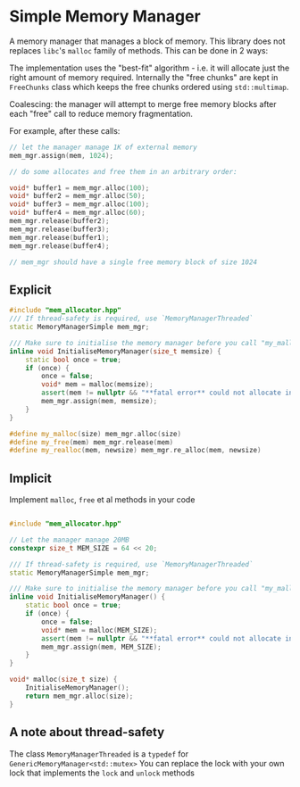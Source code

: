 # Simple Memory Manager

A memory manager that manages a block of memory. This library does not replaces `libc`'s `malloc` family of methods.
This can be done in 2 ways:

The implementation uses the "best-fit" algorithm - i.e. it will allocate just the right amount of memory required. Internally
the "free chunks" are kept in `FreeChunks` class which keeps the free chunks ordered using `std::multimap`.

Coalescing: the manager will attempt to merge free memory blocks after each "free" call to reduce memory fragmentation.

For example, after these calls:

```c++
// let the manager manage 1K of external memory
mem_mgr.assign(mem, 1024);

// do some allocates and free them in an arbitrary order:

void* buffer1 = mem_mgr.alloc(100);
void* buffer2 = mem_mgr.alloc(50);
void* buffer3 = mem_mgr.alloc(100);
void* buffer4 = mem_mgr.alloc(60);
mem_mgr.release(buffer2);
mem_mgr.release(buffer3);
mem_mgr.release(buffer1);
mem_mgr.release(buffer4);

// mem_mgr should have a single free memory block of size 1024
```

## Explicit

```c++
#include "mem_allocator.hpp"
/// If thread-safety is required, use `MemoryManagerThreaded`
static MemoryManagerSimple mem_mgr;

/// Make sure to initialise the memory manager before you call "my_malloc" etc
inline void InitialiseMemoryManager(size_t memsize) {
    static bool once = true;
    if (once) {
        once = false;
        void* mem = malloc(memsize);
        assert(mem != nullptr && "**fatal error** could not allocate initial memory block!");
        mem_mgr.assign(mem, memsize);
    }
}

#define my_malloc(size) mem_mgr.alloc(size)
#define my_free(mem) mem_mgr.release(mem)
#define my_realloc(mem, newsize) mem_mgr.re_alloc(mem, newsize)
```

## Implicit

Implement `malloc`, `free` et al methods in your code

```c++

#include "mem_allocator.hpp"

// Let the manager manage 20MB
constexpr size_t MEM_SIZE = 64 << 20;

/// If thread-safety is required, use `MemoryManagerThreaded`
static MemoryManagerSimple mem_mgr;

/// Make sure to initialise the memory manager before you call "my_malloc" etc
inline void InitialiseMemoryManager() {
    static bool once = true;
    if (once) {
        once = false;
        void* mem = malloc(MEM_SIZE);
        assert(mem != nullptr && "**fatal error** could not allocate initial memory block!");
        mem_mgr.assign(mem, MEM_SIZE);
    }
}

void* malloc(size_t size) {
    InitialiseMemoryManager();
    return mem_mgr.alloc(size);
}

```

## A note about thread-safety

The class `MemoryManagerThreaded` is a `typedef` for `GenericMemoryManager<std::mutex>`
You can replace the lock with your own lock that implements the `lock` and `unlock` methods

